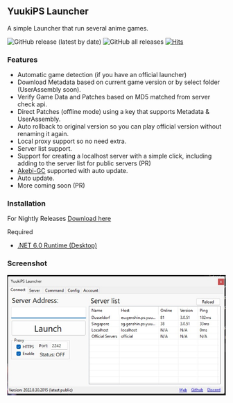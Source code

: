 ## YuukiPS Launcher
A simple Launcher that run several anime games.

![GitHub release (latest by date)](https://img.shields.io/github/downloads/akbaryahya/YuukiPS-Launcher/latest/total) ![GitHub all releases](https://img.shields.io/github/downloads/akbaryahya/YuukiPS-Launcher/total) [![Hits](https://hits.seeyoufarm.com/api/count/incr/badge.svg?url=https%3A%2F%2Fgithub.com%2Fakbaryahya%2FYuukiPS-Launcher&count_bg=%2379C83D&title_bg=%23555555&icon=&icon_color=%23E7E7E7&title=hits&edge_flat=true)](https://hits.seeyoufarm.com)

### Features

* Automatic game detection (if you have an official launcher)
* Download Metadata based on current game version or by select folder (UserAssembly soon).
* Verify Game Data and Patches based on MD5 matched from server check api.
* Direct Patches (offline mode) using a key that supports Metadata & UserAssembly.
* Auto rollback to original version so you can play official version without renaming it again.
* Local proxy support so no need extra.
* Server list support.
* Support for creating a localhost server with a simple click, including adding to the server list for public servers (PR)
* [Akebi-GC](https://github.com/Akebi-Group/Akebi-GC) supported with auto update.
* Auto update.
* More coming soon (PR)


### Installation

For Nightly Releases [Download here](https://github.com/akbaryahya/YuukiPS-Launcher/releases)

Required
 * [.NET 6.0 Runtime (Desktop)](https://dotnet.microsoft.com/en-us/download/dotnet/6.0/runtime)

### Screenshot

![ConsoleControl Screenshot](./docs/show.jpg "ConsoleControl Screenshot")